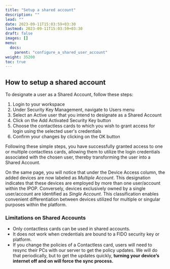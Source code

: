 ```yaml
---
title: "Setup a shared account"
description: ""
lead: ""
date: 2023-09-11T15:03:59+03:30
lastmod: 2023-09-11T15:03:59+03:30
draft: false
images: []
menu:
  docs:
    parent: "configure_a_shared_user_account"
weight: 35200
toc: true
---
```


## How to setup a shared account  

To designate a user as a Shared Account, follow these steps:  

1. Login to your workspace  
2. Under Security Key Management, navigate to Users menu  
3. Select an Active user that you intend to designate as a Shared Account  
4. Click on the Add Activated Security Key button  
5. Choose the contactless cards to which you wish to grant access for login using the selected user's credentials  
6. Confirm your changes by clicking on the OK button  

Following these simple steps, you have successfully granted access to one or multiple contactless cards, allowing them to utilize the login credentials associated with the chosen user, thereby transforming the user into a Shared Account.  

On the same page, you will notice that under the Device Access column, the added devices are now labeled as *Multiple Account*. This designation indicates that these devices are employed by more than one user/account within the IPOP. Conversely, devices exclusively owned by a single user/account are identified as *Single Account*. This classification enables convenient differentiation between devices utilized for multiple or singular purposes within the platform.  

### Limitations on Shared Accounts  

- Only contactless cards can be used in shared accounts.  
- It does not work when credentials are bound to a FIDO security key or platform.  
- If you change the policies of a Contactless card, users will need to resync their PCs with our server to get the policy updates. We will do that periodically, but to get the updates quickly, **turning your device’s internet off and on will force the sync process.**  
